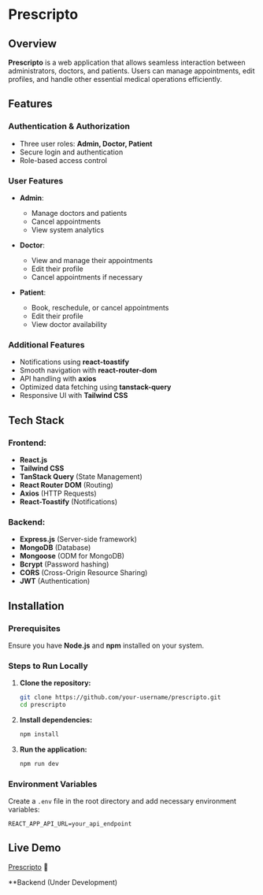 # Prescripto

## Overview

**Prescripto** is a web application that allows seamless interaction between administrators, doctors, and patients. Users can manage appointments, edit profiles, and handle other essential medical operations efficiently.

## Features

### Authentication & Authorization

- Three user roles: **Admin, Doctor, Patient**
- Secure login and authentication
- Role-based access control

### User Features

- **Admin**:

  - Manage doctors and patients
  - Cancel appointments
  - View system analytics

- **Doctor**:

  - View and manage their appointments
  - Edit their profile
  - Cancel appointments if necessary

- **Patient**:
  - Book, reschedule, or cancel appointments
  - Edit their profile
  - View doctor availability

### Additional Features

- Notifications using **react-toastify**
- Smooth navigation with **react-router-dom**
- API handling with **axios**
- Optimized data fetching using **tanstack-query**
- Responsive UI with **Tailwind CSS**

## Tech Stack

### Frontend:

- **React.js**
- **Tailwind CSS**
- **TanStack Query** (State Management)
- **React Router DOM** (Routing)
- **Axios** (HTTP Requests)
- **React-Toastify** (Notifications)

### Backend:

- **Express.js** (Server-side framework)
- **MongoDB** (Database)
- **Mongoose** (ODM for MongoDB)
- **Bcrypt** (Password hashing)
- **CORS** (Cross-Origin Resource Sharing)
- **JWT** (Authentication)

## Installation

### Prerequisites

Ensure you have **Node.js** and **npm** installed on your system.

### Steps to Run Locally

1. **Clone the repository:**

   ```bash
   git clone https://github.com/your-username/prescripto.git
   cd prescripto
   ```

2. **Install dependencies:**

   ```bash
   npm install
   ```

3. **Run the application:**
   ```bash
   npm run dev
   ```

### Environment Variables

Create a `.env` file in the root directory and add necessary environment variables:

```env
REACT_APP_API_URL=your_api_endpoint
```

## Live Demo

[Prescripto](https://prescripto-c3bfc.web.app/) 🚀

\*\*Backend (Under Development)
